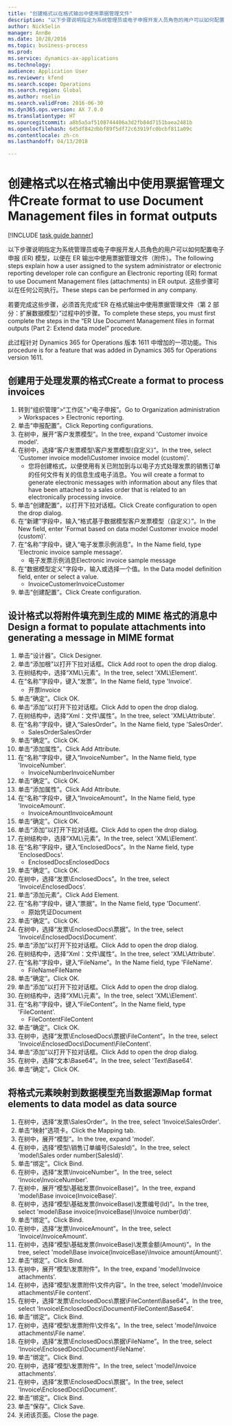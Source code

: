 ```yaml
--- 
title: "创建格式以在格式输出中使用票据管理文件"
description: "以下步骤说明指定为系统管理员或电子申报开发人员角色的用户可以如何配置电子申报 (ER) 模型，以便在 ER 输出中使用票据管理文件（附件）。"
author: NickSelin
manager: AnnBe
ms.date: 10/28/2016
ms.topic: business-process
ms.prod: 
ms.service: dynamics-ax-applications
ms.technology: 
audience: Application User
ms.reviewer: kfend
ms.search.scope: Operations
ms.search.region: Global
ms.author: nselin
ms.search.validFrom: 2016-06-30
ms.dyn365.ops.version: AX 7.0.0
ms.translationtype: HT
ms.sourcegitcommit: a8b5a5af5108744406a3d2fb84d7151baea2481b
ms.openlocfilehash: 6d5df842dbbf89f5df72c63919fc0bcbf811a09c
ms.contentlocale: zh-cn
ms.lasthandoff: 04/13/2018

---
```

# <a name="create-format-to-use-document-management-files-in-format-outputs"></a><span data-ttu-id="f1bb6-103">创建格式以在格式输出中使用票据管理文件</span><span class="sxs-lookup"><span data-stu-id="f1bb6-103">Create format to use Document Management files in format outputs</span></span>

[!INCLUDE [task guide banner](../../includes/task-guide-banner.md)]

<span data-ttu-id="f1bb6-104">以下步骤说明指定为系统管理员或电子申报开发人员角色的用户可以如何配置电子申报 (ER) 模型，以便在 ER 输出中使用票据管理文件（附件）。</span><span class="sxs-lookup"><span data-stu-id="f1bb6-104">The following steps explain how a user assigned to the system administrator or electronic reporting developer role can configure an Electronic reporting (ER) format to use Document Management files (attachments) in ER output.</span></span> <span data-ttu-id="f1bb6-105">这些步骤可以在任何公司执行。</span><span class="sxs-lookup"><span data-stu-id="f1bb6-105">These steps can be performed in any company.</span></span>

<span data-ttu-id="f1bb6-106">若要完成这些步骤，必须首先完成“ER 在格式输出中使用票据管理文件（第 2 部分：扩展数据模型）”过程中的步骤。</span><span class="sxs-lookup"><span data-stu-id="f1bb6-106">To complete these steps, you must first complete the steps in the “ER Use Document Management files in format outputs (Part 2: Extend data model” procedure.</span></span>

<span data-ttu-id="f1bb6-107">此过程针对 Dynamics 365 for Operations 版本 1611 中增加的一项功能。</span><span class="sxs-lookup"><span data-stu-id="f1bb6-107">This procedure is for a feature that was added in Dynamics 365 for Operations version 1611.</span></span>


## <a name="create-a-format-to-process-invoices"></a><span data-ttu-id="f1bb6-108">创建用于处理发票的格式</span><span class="sxs-lookup"><span data-stu-id="f1bb6-108">Create a format to process invoices</span></span>
1. <span data-ttu-id="f1bb6-109">转到“组织管理”>“工作区”>“电子申报”。</span><span class="sxs-lookup"><span data-stu-id="f1bb6-109">Go to Organization administration > Workspaces > Electronic reporting.</span></span>
2. <span data-ttu-id="f1bb6-110">单击“申报配置”。</span><span class="sxs-lookup"><span data-stu-id="f1bb6-110">Click Reporting configurations.</span></span>
3. <span data-ttu-id="f1bb6-111">在树中，展开“客户发票模型”。</span><span class="sxs-lookup"><span data-stu-id="f1bb6-111">In the tree, expand 'Customer invoice model'.</span></span>
4. <span data-ttu-id="f1bb6-112">在树中，选择“客户发票模型\客户发票模型(自定义)”。</span><span class="sxs-lookup"><span data-stu-id="f1bb6-112">In the tree, select 'Customer invoice model\Customer invoice model (custom)'.</span></span>
    * <span data-ttu-id="f1bb6-113">您将创建格式，以便使用有关已附加到与以电子方式处理发票的销售订单的任何文件有关的信息生成电子消息。</span><span class="sxs-lookup"><span data-stu-id="f1bb6-113">You will create a format to generate electronic messages with information about any files that have been attached to a sales order that is related to an electronically processing invoice.</span></span>  
5. <span data-ttu-id="f1bb6-114">单击“创建配置”，以打开下拉对话框。</span><span class="sxs-lookup"><span data-stu-id="f1bb6-114">Click Create configuration to open the drop dialog.</span></span>
6. <span data-ttu-id="f1bb6-115">在“新建”字段中，输入“格式基于数据模型客户发票模型（自定义）”。</span><span class="sxs-lookup"><span data-stu-id="f1bb6-115">In the New field, enter 'Format based on data model Customer invoice model (custom)'.</span></span>
7. <span data-ttu-id="f1bb6-116">在“名称”字段中，键入“电子发票示例消息”。</span><span class="sxs-lookup"><span data-stu-id="f1bb6-116">In the Name field, type 'Electronic invoice sample message'.</span></span>
    * <span data-ttu-id="f1bb6-117">电子发票示例消息</span><span class="sxs-lookup"><span data-stu-id="f1bb6-117">Electronic invoice sample message</span></span>  
8. <span data-ttu-id="f1bb6-118">在“数据模型定义”字段中，输入或选择一个值。</span><span class="sxs-lookup"><span data-stu-id="f1bb6-118">In the Data model definition field, enter or select a value.</span></span>
    * <span data-ttu-id="f1bb6-119">InvoiceCustomer</span><span class="sxs-lookup"><span data-stu-id="f1bb6-119">InvoiceCustomer</span></span>  
9. <span data-ttu-id="f1bb6-120">单击“创建配置”。</span><span class="sxs-lookup"><span data-stu-id="f1bb6-120">Click Create configuration.</span></span>

## <a name="design-a-format-to-populate-attachments-into-generating-a-message-in-mime-format"></a><span data-ttu-id="f1bb6-121">设计格式以将附件填充到生成的 MIME 格式的消息中</span><span class="sxs-lookup"><span data-stu-id="f1bb6-121">Design a format to populate attachments into generating a message in MIME format</span></span>
1. <span data-ttu-id="f1bb6-122">单击“设计器”。</span><span class="sxs-lookup"><span data-stu-id="f1bb6-122">Click Designer.</span></span>
2. <span data-ttu-id="f1bb6-123">单击“添加根”以打开下拉对话框。</span><span class="sxs-lookup"><span data-stu-id="f1bb6-123">Click Add root to open the drop dialog.</span></span>
3. <span data-ttu-id="f1bb6-124">在树结构中，选择“XML\元素”。</span><span class="sxs-lookup"><span data-stu-id="f1bb6-124">In the tree, select 'XML\Element'.</span></span>
4. <span data-ttu-id="f1bb6-125">在“名称”字段中，键入“发票”。</span><span class="sxs-lookup"><span data-stu-id="f1bb6-125">In the Name field, type 'Invoice'.</span></span>
    * <span data-ttu-id="f1bb6-126">开票</span><span class="sxs-lookup"><span data-stu-id="f1bb6-126">Invoice</span></span>  
5. <span data-ttu-id="f1bb6-127">单击“确定”。</span><span class="sxs-lookup"><span data-stu-id="f1bb6-127">Click OK.</span></span>
6. <span data-ttu-id="f1bb6-128">单击“添加”以打开下拉对话框。</span><span class="sxs-lookup"><span data-stu-id="f1bb6-128">Click Add to open the drop dialog.</span></span>
7. <span data-ttu-id="f1bb6-129">在树结构中，选择“Xml：文件\属性”。</span><span class="sxs-lookup"><span data-stu-id="f1bb6-129">In the tree, select 'XML\Attribute'.</span></span>
8. <span data-ttu-id="f1bb6-130">在“名称”字段中，键入“SalesOrder”。</span><span class="sxs-lookup"><span data-stu-id="f1bb6-130">In the Name field, type 'SalesOrder'.</span></span>
    * <span data-ttu-id="f1bb6-131">SalesOrder</span><span class="sxs-lookup"><span data-stu-id="f1bb6-131">SalesOrder</span></span>  
9. <span data-ttu-id="f1bb6-132">单击“确定”。</span><span class="sxs-lookup"><span data-stu-id="f1bb6-132">Click OK.</span></span>
10. <span data-ttu-id="f1bb6-133">单击“添加属性”。</span><span class="sxs-lookup"><span data-stu-id="f1bb6-133">Click Add Attribute.</span></span>
11. <span data-ttu-id="f1bb6-134">在“名称”字段中，键入“InvoiceNumber”。</span><span class="sxs-lookup"><span data-stu-id="f1bb6-134">In the Name field, type 'InvoiceNumber'.</span></span>
    * <span data-ttu-id="f1bb6-135">InvoiceNumber</span><span class="sxs-lookup"><span data-stu-id="f1bb6-135">InvoiceNumber</span></span>  
12. <span data-ttu-id="f1bb6-136">单击“确定”。</span><span class="sxs-lookup"><span data-stu-id="f1bb6-136">Click OK.</span></span>
13. <span data-ttu-id="f1bb6-137">单击“添加属性”。</span><span class="sxs-lookup"><span data-stu-id="f1bb6-137">Click Add Attribute.</span></span>
14. <span data-ttu-id="f1bb6-138">在“名称”字段中，键入“InvoiceAmount”。</span><span class="sxs-lookup"><span data-stu-id="f1bb6-138">In the Name field, type 'InvoiceAmount'.</span></span>
    * <span data-ttu-id="f1bb6-139">InvoiceAmount</span><span class="sxs-lookup"><span data-stu-id="f1bb6-139">InvoiceAmount</span></span>  
15. <span data-ttu-id="f1bb6-140">单击“确定”。</span><span class="sxs-lookup"><span data-stu-id="f1bb6-140">Click OK.</span></span>
16. <span data-ttu-id="f1bb6-141">单击“添加”以打开下拉对话框。</span><span class="sxs-lookup"><span data-stu-id="f1bb6-141">Click Add to open the drop dialog.</span></span>
17. <span data-ttu-id="f1bb6-142">在树结构中，选择“XML\元素”。</span><span class="sxs-lookup"><span data-stu-id="f1bb6-142">In the tree, select 'XML\Element'.</span></span>
18. <span data-ttu-id="f1bb6-143">在“名称”字段中，键入“EnclosedDocs”。</span><span class="sxs-lookup"><span data-stu-id="f1bb6-143">In the Name field, type 'EnclosedDocs'.</span></span>
    * <span data-ttu-id="f1bb6-144">EnclosedDocs</span><span class="sxs-lookup"><span data-stu-id="f1bb6-144">EnclosedDocs</span></span>  
19. <span data-ttu-id="f1bb6-145">单击“确定”。</span><span class="sxs-lookup"><span data-stu-id="f1bb6-145">Click OK.</span></span>
20. <span data-ttu-id="f1bb6-146">在树中，选择“发票\EnclosedDocs”。</span><span class="sxs-lookup"><span data-stu-id="f1bb6-146">In the tree, select 'Invoice\EnclosedDocs'.</span></span>
21. <span data-ttu-id="f1bb6-147">单击“添加元素”。</span><span class="sxs-lookup"><span data-stu-id="f1bb6-147">Click Add Element.</span></span>
22. <span data-ttu-id="f1bb6-148">在“名称”字段中，键入“票据”。</span><span class="sxs-lookup"><span data-stu-id="f1bb6-148">In the Name field, type 'Document'.</span></span>
    * <span data-ttu-id="f1bb6-149">原始凭证</span><span class="sxs-lookup"><span data-stu-id="f1bb6-149">Document</span></span>  
23. <span data-ttu-id="f1bb6-150">单击“确定”。</span><span class="sxs-lookup"><span data-stu-id="f1bb6-150">Click OK.</span></span>
24. <span data-ttu-id="f1bb6-151">在树中，选择“发票\EnclosedDocs\票据”。</span><span class="sxs-lookup"><span data-stu-id="f1bb6-151">In the tree, select 'Invoice\EnclosedDocs\Document'.</span></span>
25. <span data-ttu-id="f1bb6-152">单击“添加”以打开下拉对话框。</span><span class="sxs-lookup"><span data-stu-id="f1bb6-152">Click Add to open the drop dialog.</span></span>
26. <span data-ttu-id="f1bb6-153">在树结构中，选择“Xml：文件\属性”。</span><span class="sxs-lookup"><span data-stu-id="f1bb6-153">In the tree, select 'XML\Attribute'.</span></span>
27. <span data-ttu-id="f1bb6-154">在“名称”字段中，键入“FileName”。</span><span class="sxs-lookup"><span data-stu-id="f1bb6-154">In the Name field, type 'FileName'.</span></span>
    * <span data-ttu-id="f1bb6-155">FileName</span><span class="sxs-lookup"><span data-stu-id="f1bb6-155">FileName</span></span>  
28. <span data-ttu-id="f1bb6-156">单击“确定”。</span><span class="sxs-lookup"><span data-stu-id="f1bb6-156">Click OK.</span></span>
29. <span data-ttu-id="f1bb6-157">单击“添加”以打开下拉对话框。</span><span class="sxs-lookup"><span data-stu-id="f1bb6-157">Click Add to open the drop dialog.</span></span>
30. <span data-ttu-id="f1bb6-158">在树结构中，选择“XML\元素”。</span><span class="sxs-lookup"><span data-stu-id="f1bb6-158">In the tree, select 'XML\Element'.</span></span>
31. <span data-ttu-id="f1bb6-159">在“名称”字段中，键入“FileContent”。</span><span class="sxs-lookup"><span data-stu-id="f1bb6-159">In the Name field, type 'FileContent'.</span></span>
    * <span data-ttu-id="f1bb6-160">FileContent</span><span class="sxs-lookup"><span data-stu-id="f1bb6-160">FileContent</span></span>  
32. <span data-ttu-id="f1bb6-161">单击“确定”。</span><span class="sxs-lookup"><span data-stu-id="f1bb6-161">Click OK.</span></span>
33. <span data-ttu-id="f1bb6-162">在树中，选择“发票\EnclosedDocs\票据\FileContent”。</span><span class="sxs-lookup"><span data-stu-id="f1bb6-162">In the tree, select 'Invoice\EnclosedDocs\Document\FileContent'.</span></span>
34. <span data-ttu-id="f1bb6-163">单击“添加”以打开下拉对话框。</span><span class="sxs-lookup"><span data-stu-id="f1bb6-163">Click Add to open the drop dialog.</span></span>
35. <span data-ttu-id="f1bb6-164">在树中，选择“文本\Base64”。</span><span class="sxs-lookup"><span data-stu-id="f1bb6-164">In the tree, select 'Text\Base64'.</span></span>
36. <span data-ttu-id="f1bb6-165">单击“确定”。</span><span class="sxs-lookup"><span data-stu-id="f1bb6-165">Click OK.</span></span>

## <a name="map-format-elements-to-data-model-as-data-source"></a><span data-ttu-id="f1bb6-166">将格式元素映射到数据模型充当数据源</span><span class="sxs-lookup"><span data-stu-id="f1bb6-166">Map format elements to data model as data source</span></span>
1. <span data-ttu-id="f1bb6-167">在树中，选择“发票\SalesOrder”。</span><span class="sxs-lookup"><span data-stu-id="f1bb6-167">In the tree, select 'Invoice\SalesOrder'.</span></span>
2. <span data-ttu-id="f1bb6-168">单击“映射”选项卡。</span><span class="sxs-lookup"><span data-stu-id="f1bb6-168">Click the Mapping tab.</span></span>
3. <span data-ttu-id="f1bb6-169">在树中，展开“模型”。</span><span class="sxs-lookup"><span data-stu-id="f1bb6-169">In the tree, expand 'model'.</span></span>
4. <span data-ttu-id="f1bb6-170">在树中，选择“模型\销售订单编号(SalesId)”。</span><span class="sxs-lookup"><span data-stu-id="f1bb6-170">In the tree, select 'model\Sales order number(SalesId)'.</span></span>
5. <span data-ttu-id="f1bb6-171">单击“绑定”。</span><span class="sxs-lookup"><span data-stu-id="f1bb6-171">Click Bind.</span></span>
6. <span data-ttu-id="f1bb6-172">在树中，选择“发票\InvoiceNumber”。</span><span class="sxs-lookup"><span data-stu-id="f1bb6-172">In the tree, select 'Invoice\InvoiceNumber'.</span></span>
7. <span data-ttu-id="f1bb6-173">在树中，展开“模型\基础发票(InvoiceBase)”。</span><span class="sxs-lookup"><span data-stu-id="f1bb6-173">In the tree, expand 'model\Base invoice(InvoiceBase)'.</span></span>
8. <span data-ttu-id="f1bb6-174">在树中，选择“模型\基础发票(InvoiceBase)\发票编号(Id)”。</span><span class="sxs-lookup"><span data-stu-id="f1bb6-174">In the tree, select 'model\Base invoice(InvoiceBase)\Invoice number(Id)'.</span></span>
9. <span data-ttu-id="f1bb6-175">单击“绑定”。</span><span class="sxs-lookup"><span data-stu-id="f1bb6-175">Click Bind.</span></span>
10. <span data-ttu-id="f1bb6-176">在树中，选择“发票\InvoiceAmount”。</span><span class="sxs-lookup"><span data-stu-id="f1bb6-176">In the tree, select 'Invoice\InvoiceAmount'.</span></span>
11. <span data-ttu-id="f1bb6-177">在树中，选择“模型\基础发票(InvoiceBase)\发票金额(Amount)”。</span><span class="sxs-lookup"><span data-stu-id="f1bb6-177">In the tree, select 'model\Base invoice(InvoiceBase)\Invoice amount(Amount)'.</span></span>
12. <span data-ttu-id="f1bb6-178">单击“绑定”。</span><span class="sxs-lookup"><span data-stu-id="f1bb6-178">Click Bind.</span></span>
13. <span data-ttu-id="f1bb6-179">在树中，展开“模型\发票附件”。</span><span class="sxs-lookup"><span data-stu-id="f1bb6-179">In the tree, expand 'model\Invoice attachments'.</span></span>
14. <span data-ttu-id="f1bb6-180">在树中，选择“模型\发票附件\文件内容”。</span><span class="sxs-lookup"><span data-stu-id="f1bb6-180">In the tree, select 'model\Invoice attachments\File content'.</span></span>
15. <span data-ttu-id="f1bb6-181">在树中，选择“发票\EnclosedDocs\票据\FileContent\Base64”。</span><span class="sxs-lookup"><span data-stu-id="f1bb6-181">In the tree, select 'Invoice\EnclosedDocs\Document\FileContent\Base64'.</span></span>
16. <span data-ttu-id="f1bb6-182">单击“绑定”。</span><span class="sxs-lookup"><span data-stu-id="f1bb6-182">Click Bind.</span></span>
17. <span data-ttu-id="f1bb6-183">在树中，选择“模型\发票附件\文件名”。</span><span class="sxs-lookup"><span data-stu-id="f1bb6-183">In the tree, select 'model\Invoice attachments\File name'.</span></span>
18. <span data-ttu-id="f1bb6-184">在树中，选择“发票\EnclosedDocs\票据\FileName”。</span><span class="sxs-lookup"><span data-stu-id="f1bb6-184">In the tree, select 'Invoice\EnclosedDocs\Document\FileName'.</span></span>
19. <span data-ttu-id="f1bb6-185">单击“绑定”。</span><span class="sxs-lookup"><span data-stu-id="f1bb6-185">Click Bind.</span></span>
20. <span data-ttu-id="f1bb6-186">在树中，选择“模型\发票附件”。</span><span class="sxs-lookup"><span data-stu-id="f1bb6-186">In the tree, select 'model\Invoice attachments'.</span></span>
21. <span data-ttu-id="f1bb6-187">在树中，选择“发票\EnclosedDocs\票据”。</span><span class="sxs-lookup"><span data-stu-id="f1bb6-187">In the tree, select 'Invoice\EnclosedDocs\Document'.</span></span>
22. <span data-ttu-id="f1bb6-188">单击“绑定”。</span><span class="sxs-lookup"><span data-stu-id="f1bb6-188">Click Bind.</span></span>
23. <span data-ttu-id="f1bb6-189">单击“保存”。</span><span class="sxs-lookup"><span data-stu-id="f1bb6-189">Click Save.</span></span>
24. <span data-ttu-id="f1bb6-190">关闭该页面。</span><span class="sxs-lookup"><span data-stu-id="f1bb6-190">Close the page.</span></span>


